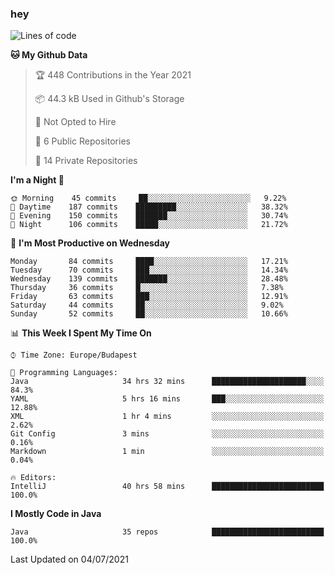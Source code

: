 ### hey

<!--START_SECTION:waka-->
![Lines of code](https://img.shields.io/badge/From%20Hello%20World%20I%27ve%20Written-54177%20lines%20of%20code-blue)

**🐱 My Github Data** 

> 🏆 448 Contributions in the Year 2021
 > 
> 📦 44.3 kB Used in Github's Storage 
 > 
> 🚫 Not Opted to Hire
 > 
> 📜 6 Public Repositories 
 > 
> 🔑 14 Private Repositories  
 > 
**I'm a Night 🦉** 

```text
🌞 Morning    45 commits     ██░░░░░░░░░░░░░░░░░░░░░░░   9.22% 
🌆 Daytime    187 commits    █████████░░░░░░░░░░░░░░░░   38.32% 
🌃 Evening    150 commits    ███████░░░░░░░░░░░░░░░░░░   30.74% 
🌙 Night      106 commits    █████░░░░░░░░░░░░░░░░░░░░   21.72%

```
📅 **I'm Most Productive on Wednesday** 

```text
Monday       84 commits     ████░░░░░░░░░░░░░░░░░░░░░   17.21% 
Tuesday      70 commits     ███░░░░░░░░░░░░░░░░░░░░░░   14.34% 
Wednesday    139 commits    ███████░░░░░░░░░░░░░░░░░░   28.48% 
Thursday     36 commits     █░░░░░░░░░░░░░░░░░░░░░░░░   7.38% 
Friday       63 commits     ███░░░░░░░░░░░░░░░░░░░░░░   12.91% 
Saturday     44 commits     ██░░░░░░░░░░░░░░░░░░░░░░░   9.02% 
Sunday       52 commits     ██░░░░░░░░░░░░░░░░░░░░░░░   10.66%

```


📊 **This Week I Spent My Time On** 

```text
⌚︎ Time Zone: Europe/Budapest

💬 Programming Languages: 
Java                     34 hrs 32 mins      █████████████████████░░░░   84.3% 
YAML                     5 hrs 16 mins       ███░░░░░░░░░░░░░░░░░░░░░░   12.88% 
XML                      1 hr 4 mins         ░░░░░░░░░░░░░░░░░░░░░░░░░   2.62% 
Git Config               3 mins              ░░░░░░░░░░░░░░░░░░░░░░░░░   0.16% 
Markdown                 1 min               ░░░░░░░░░░░░░░░░░░░░░░░░░   0.04%

🔥 Editors: 
IntelliJ                 40 hrs 58 mins      █████████████████████████   100.0%

```

**I Mostly Code in Java** 

```text
Java                     35 repos            █████████████████████████   100.0%

```



 Last Updated on 04/07/2021
<!--END_SECTION:waka-->

